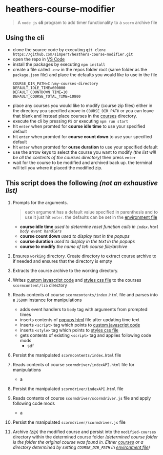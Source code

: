 # heathers-course-modifier
> A `node js` **cli** program to add timer functionality to a `scorm` archive file  

Using the cli
---  
- clone the source code by executing `git clone https://github.com/simpert/heathers-course-modifier.git`  
- open the repo in [VS Code](https://code.visualstudio.com/#)
- install the packages by executing `npm install`
- create a file called `.env` in the repos folder root (same folder as the `package.json` file) and place the defaults you would like to use in the file
    ``` shell
    COURSE_DIR_PATH=C:\my-courses-directory
    DEFAULT_IDLE_TIME=600000
    DEFAULT_COUNTDOWN_TIME=10
    DEFAULT_COURSE_TOTAL_TIME=10800
    ```
- place any courses you would like to modify (course zip files) either in the directory you specified above in `COURSE_DIR_PATH` or you can leave that blank and instead place courses in the [courses](./courses) directory.
- execute the cli by pressing `F5` or executing `npm run start`
- hit `enter` when promted for **course idle time** to use your specified default
- hit `enter` when promted for **course count down** to use your specified default
- hit `enter` when promted for **ourse duration** to use your specified default
- use the arrow keys to select the course you want to modify *(the list will be all the contents of the courses directory)* then press `enter`
- wait for the course to be modified and archived back up. the terminal will tell you where it placed the modified zip.



This script does the following *(not an exhaustive list)*
---  

1. Prompts for the arguments.   
    > each argument has a default value specified in parenthesis and to use it just hit `enter`.
    > the defaults can be set in the [environment file](./.env)
    - **course idle time** *used to determine reset function calls in `index.html body event handlers`*
    - **course count down** *used to display text in the popups*
    - **course duration** *used to display in the text in the popups*
    - **course to modify** *the name of teh course file/archive*

2. Ensures `working` directory. Create directory to extract course archive to if needed and ensures that the directory is empty

3. Extracts the course archive to the working directory.

4. Writes [custom javascript code](./content/custom-index-code.js) and [styles css file](./content/custom-index-styles.css) to the courses `scormcontent/lib` directory

5. Reads contents of course `scormcontents/index.html` file and parses into a `JSDOM` instance for manipulations
    - adds event handlers to `body` tag with arguments from prompted times
    - inserts contents of [popups html](./contents/popups.html) file after updating time text
    - inserts `<script>` tag which points to [custom javascript code](./content/custom-index-code.js)
    - inserts `<style>` tag which points to [styles css file](./content/custom-index-styles.css)
    - gets contents of existing `<script>` tag and applies following code mods
        - sdf

6. Persist the manipulated `scormcontents/index.html` file

7. Reads contents of course `scormdriver/indexAPI.html` file for manipulations
    - a

8. Persist the manipulated `scormdriver/indexAPI.html` file

9. Reads contents of course `scormdriver/scormdriver.js` file and apply following code mods
    - a

10. Persist the manipulated `scormdriver/scormdriver.js` file

11. Archive *(zip)* the modified course and persist into the `modified-courses` directory within the determined course folder *(determined course folder is the folder the original course was found in. Either [courses](./courses) or a directory determined by setting `COURSE_DIR_PATH` in [environment file](./.env))*
